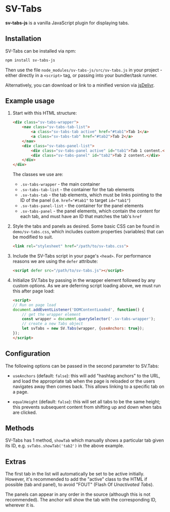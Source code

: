 SV-Tabs
=================================================

**sv-tabs-js** is a vanilla JavaScript plugin for displaying tabs.


## Installation

SV-Tabs can be installed via npm:

```sh
npm install sv-tabs-js
```

Then use the file `node_modules/sv-tabs-js/src/sv-tabs.js` in your project - either directly in a `<script>` tag, or passing into your bundler/task runner.

Alternatively, you can download or link to a minified version via [jsDelivr](https://www.jsdelivr.com/package/npm/sv-tabs-js).


## Example usage

1. Start with this HTML structure:

	```html
	<div class="sv-tabs-wrapper">
		<nav class="sv-tabs-tab-list">
			<a class="sv-tabs-tab active" href="#tab1">Tab 1</a>
			<a class="sv-tabs-tab" href="#tab2">Tab 2</a>
		</nav>
		<div class="sv-tabs-panel-list">
			<div class="sv-tabs-panel active" id="tab1">Tab 1 content.</div>
			<div class="sv-tabs-panel" id="tab2">Tab 2 content.</div>
		</div>
	</div>
	```

	The classes we use are:

	- `.sv-tabs-wrapper` - the main container
	- `.sv-tabs-tab-list` - the container for the tab elements
	- `.sv-tabs-tab` - the tab elements, which must be links pointing to the ID of the panel (i.e. `href="#tab1"` to target `id="tab1"`)
	- `.sv-tabs-panel-list` - the container for the panel elements
	- `.sv-tabs-panel` - the panel elements, which contain the content for each tab, and must have an ID that matches the tab's `href`

2. Style the tabs and panels as desired. Some basic CSS can be found in `demo/sv-tabs.css`, which includes custom properties (variables) that can be modified to suit.

	```html
	<link rel="stylesheet" href="/path/to/sv-tabs.css">
	```

2. Include the SV-Tabs script in your page's `<head>`. For performance reasons we are using the `defer` attribute:

	```html
	<script defer src="/path/to/sv-tabs.js"></script>
	```

3. Initialize SV.Tabs by passing in the wrapper element followed by any custom options. As we are deferring script loading above, we must run this after page load:

	```html
	<script>
	// Run on page load
	document.addEventListener('DOMContentLoaded', function() {
		// get the wrapper element
		const wrapper = document.querySelector('.sv-tabs-wrapper');
		// create a new Tabs object
		let svTabs = new SV.Tabs(wrapper, {useAnchors: true});
	});
	</script>
	```


## Configuration

The following options can be passed in the second parameter to SV.Tabs:

- `useAnchors` (default: `false`): this will add "hashtag anchors" to the URL, and load the appropriate tab when the page is reloaded or the users navigates away then comes back. This allows linking to a specific tab on a page.

- `equalHeight` (default: `false`): this will set all tabs to be the same height; this prevents subsequent content from shifting up and down when tabs are clicked.


## Methods

SV-Tabs has 1 method, `showTab` which manually shows a particular tab given its ID, e.g. `svTabs.showTab('tab2')` in the above example.


## Extras

The first tab in the list will automatically be set to be active initially. However, it's recommended to add the "active" class to the HTML if possible (tab and panel), to avoid "FOUT" (Flash Of *Unactivated Tabs*).

The panels can appear in any order in the source (although this is not recommended). The anchor will show the tab with the corresponding ID, wherever it is.
